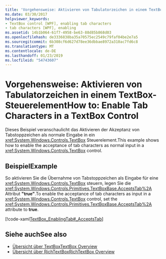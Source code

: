 ```yaml
---
title: 'Vorgehensweise: Aktivieren von Tabulatorzeichen in einem TextBox-Steuerelement'
ms.date: 03/30/2017
helpviewer_keywords:
- TextBox control [WPF], enabling tab characters
- tab characters [WPF], enabling
ms.assetid: 14b1b064-61f7-4958-be63-88d85b868d03
ms.openlocfilehash: de3336838ba35a70575ec2549c79faf04be2e7a5
ms.sourcegitcommit: 6b308cf6d627d78ee36dbbae8972a310ac7fd6c8
ms.translationtype: MT
ms.contentlocale: de-DE
ms.lasthandoff: 01/23/2019
ms.locfileid: "54743607"
---
```

# <a name="how-to-enable-tab-characters-in-a-textbox-control"></a><span data-ttu-id="4af77-102">Vorgehensweise: Aktivieren von Tabulatorzeichen in einem TextBox-Steuerelement</span><span class="sxs-lookup"><span data-stu-id="4af77-102">How to: Enable Tab Characters in a TextBox Control</span></span>
<span data-ttu-id="4af77-103">Dieses Beispiel veranschaulicht das Aktivieren der Akzeptanz von Tabstoppzeichen als normale Eingabe in ein <xref:System.Windows.Controls.TextBox> Steuerelement.</span><span class="sxs-lookup"><span data-stu-id="4af77-103">This example shows how to enable the acceptance of tab characters as normal input in a <xref:System.Windows.Controls.TextBox> control.</span></span>  
  
## <a name="example"></a><span data-ttu-id="4af77-104">Beispiel</span><span class="sxs-lookup"><span data-stu-id="4af77-104">Example</span></span>  
 <span data-ttu-id="4af77-105">So aktivieren Sie die Übernahme von Tabstoppzeichen als Eingabe für eine <xref:System.Windows.Controls.TextBox> steuern, legen Sie die <xref:System.Windows.Controls.Primitives.TextBoxBase.AcceptsTab%2A> Attribut **"true"**.</span><span class="sxs-lookup"><span data-stu-id="4af77-105">To enable the acceptance of tab characters as input in a <xref:System.Windows.Controls.TextBox> control, set the <xref:System.Windows.Controls.Primitives.TextBoxBase.AcceptsTab%2A> attribute to **true**.</span></span>  
  
 [!code-xaml[TextBox_EnablingTab#_AcceptsTab](../../../../samples/snippets/csharp/VS_Snippets_Wpf/TextBox_EnablingTab/CS/Window1.xaml#_acceptstab)]  
  
## <a name="see-also"></a><span data-ttu-id="4af77-106">Siehe auch</span><span class="sxs-lookup"><span data-stu-id="4af77-106">See also</span></span>
- [<span data-ttu-id="4af77-107">Übersicht über TextBox</span><span class="sxs-lookup"><span data-stu-id="4af77-107">TextBox Overview</span></span>](../../../../docs/framework/wpf/controls/textbox-overview.md)
- [<span data-ttu-id="4af77-108">Übersicht über RichTextBox</span><span class="sxs-lookup"><span data-stu-id="4af77-108">RichTextBox Overview</span></span>](../../../../docs/framework/wpf/controls/richtextbox-overview.md)
